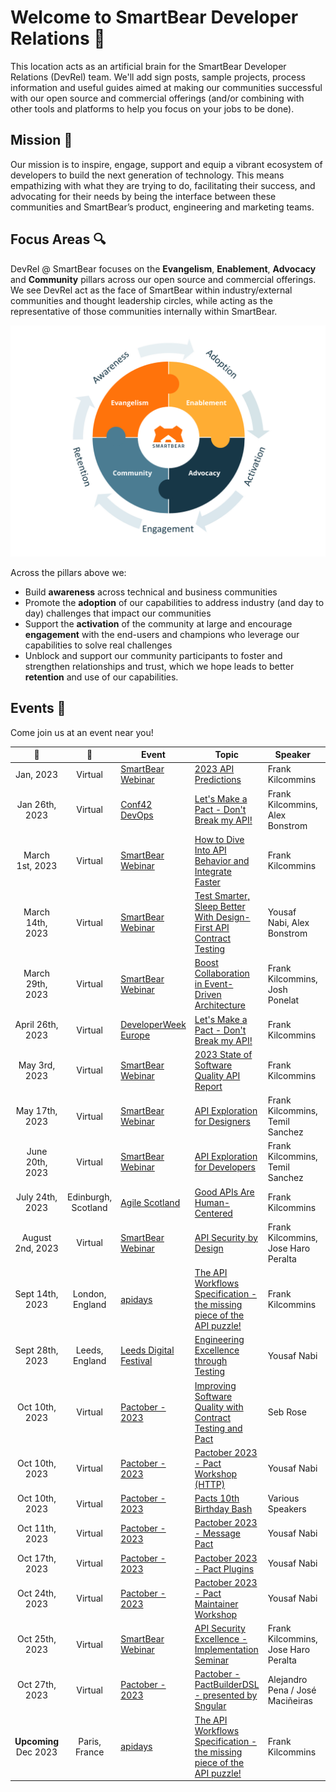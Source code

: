 # Welcome to SmartBear Developer Relations :wave:

This location acts as an artificial brain for the SmartBear Developer Relations (DevRel) team. 
We'll add sign posts, sample projects, process information and useful guides aimed at making our communities successful with our open source and commercial offerings 
(and/or combining with other tools and platforms to help you focus on your jobs to be done).

## Mission :dart:
Our mission is to inspire, engage, support and equip a vibrant ecosystem of developers to build the next generation of technology. 
This means empathizing with what they are trying to do, facilitating their success, and advocating for their needs by being the interface between these communities 
and SmartBear’s product, engineering and marketing teams.

## Focus Areas :mag:
DevRel @ SmartBear focuses on the **Evangelism**, **Enablement**, **Advocacy** and **Community** pillars across our open source and commercial offerings. 
We see DevRel act as the face of SmartBear within industry/external communities and thought leadership circles, 
while acting as the representative of those communities internally within SmartBear.

![SmartBear DevRel Pillars](https://raw.githubusercontent.com/SmartBear-DevRel/.github/5a1f1d3d32105ddd396c370d6b55d5b8e760073d/profile/images/DevRel-with-pillars.png)

Across the pillars above we:
- Build **awareness** across technical and business communities
- Promote the **adoption** of our capabilities to address industry (and day to day) challenges that impact our communities
- Support the **activation** of the community at large and encourage **engagement** with the end-users and champions who leverage our capabilities to solve real challenges
- Unblock and support our community participants to foster and strengthen relationships and trust, which we hope leads to better **retention** and use of our capabilities.

## Events :information_desk_person:

Come join us at an event near you!

:calendar: | :round_pushpin: | Event | Topic | Speaker | Links
:---------:|:-----:|-------|-------|---------| -----
Jan, 2023 | Virtual | [SmartBear Webinar](https://smartbear.com/resources/webinars/) | [2023 API Predictions](https://smartbear.com/resources/webinars/2023-api-predictions-shift-left-standardize-for-su/) | Frank Kilcommins | [Recording](https://smartbear.wistia.com/medias/xeam95nef7)
Jan 26th, 2023 | Virtual | [Conf42 DevOps](https://www.conf42.com/devops2023)| [Let's Make a Pact - Don't Break my API!](https://www.conf42.com/DevOps_2023_Frank_Kilcommins_dont_break_my_api)  | Frank Kilcommins, Alex Bonstrom | [Recording and slides](https://www.conf42.com/DevOps_2023_Frank_Kilcommins_dont_break_my_api) 
March 1st, 2023 | Virtual | [SmartBear Webinar](https://smartbear.com/resources/webinars/) | [How to Dive Into API Behavior and Integrate Faster](https://smartbear.com/resources/webinars/how-to-dive-into-api-behavior/) | Frank Kilcommins | [Recording](https://smartbear.wistia.com/medias/60rxionhos)
March 14th, 2023 | Virtual | [SmartBear Webinar](https://smartbear.com/resources/webinars/) | [Test Smarter, Sleep Better With Design-First API Contract Testing](https://smartbear.com/resources/webinars/test-smarter,-sleep-better-design-first/) | Yousaf Nabi, Alex Bonstrom | [Recording](https://smartbear.wistia.com/medias/u8dgzaemaq)
March 29th, 2023 | Virtual | [SmartBear Webinar](https://smartbear.com/resources/webinars/) | [Boost Collaboration in Event-Driven Architecture](https://smartbear.com/resources/webinars/boost-collaboration-in-event-driven-architectures/) | Frank Kilcommins, Josh Ponelat | [Recording](https://smartbear.wistia.com/medias/hm9xt9qq3y)
April 26th, 2023 | Virtual | [DeveloperWeek Europe](https://www.developerweek.com/europe/?_ga=2.35634466.2078170232.1681306567-281362976.1681306566) | [Let's Make a Pact - Don't Break my API!](https://developerweekeurope2023.sched.com/event/1Jm5A?iframe=no) | Frank Kilcommins | [Free Open Pass](https://bit.ly/3ZItwNy)
May 3rd, 2023 | Virtual | [SmartBear Webinar](https://smartbear.com/resources/webinars/) | [2023 State of Software Quality API Report](https://smartbear.com/resources/webinars/2023-state-of-software-quality-api/) | Frank Kilcommins | [Recording](https://smartbear.wistia.com/medias/dk8zesug1n)
May 17th, 2023 | Virtual | [SmartBear Webinar](https://smartbear.com/resources/webinars/) | [API Exploration for Designers](https://smartbear.com/resources/webinars/api-exploration-for-designers/) | Frank Kilcommins, Temil Sanchez | [Recording](https://www.youtube.com/watch?v=0rAxiC6AuLI)
June 20th, 2023 | Virtual | [SmartBear Webinar](https://smartbear.com/resources/webinars/) | [API Exploration for Developers](https://smartbear.com/resources/webinars/api-exploration-for-developers/) | Frank Kilcommins, Temil Sanchez | 
July 24th, 2023 | Edinburgh, Scotland | [Agile Scotland](https://www.agilealliance.org/agile2023-scotland/) | [Good APIs Are Human-Centered](https://events.agilealliance.org/AAScotland2023/session/1420044/good-apis-are-human-centered) | Frank Kilcommins |
August 2nd, 2023 | Virtual | [SmartBear Webinar](https://smartbear.com/resources/webinars/) | [API Security by Design](https://smartbear.com/resources/webinars/api-security-by-design/) | Frank Kilcommins, Jose Haro Peralta | [Recording](https://www.youtube.com/watch?v=acXpD1tRmCQ) [Slides](https://assets.smartbear.com/transfer/388708a6e1980ed76ed7a194110d44f95c49790b294da03aa5906aea28806ce1)
Sept 14th, 2023 | London, England | [apidays](https://www.apidays.global/london/) | [The API Workflows Specification - the missing piece of the API puzzle!](https://www.openapis.org/events/apidays-london-2023) | Frank Kilcommins | [Slides](https://noti.st/frankkilcommins/FfbA40/the-workflows-specification-the-missing-piece-of-the-api-puzzle)
Sept 28th, 2023 | Leeds, England | [Leeds Digital Festival](https://leedsdigitalfestival.org/) | [Engineering Excellence through Testing](https://www.meetup.com/transcend-tech-leeds/events/295886706) | Yousaf Nabi |
Oct 10th, 2023 | Virtual | [Pactober - 2023](https://pact.io/pactober) | [Improving Software Quality with Contract Testing and Pact](https://www.youtube.com/watch?v=5vAV1lTGJyE) | Seb Rose | [YouTube](https://www.youtube.com/watch?v=5vAV1lTGJyE) |
Oct 10th, 2023 | Virtual | [Pactober - 2023](https://pact.io/pactober) | [Pactober 2023 - Pact Workshop (HTTP)](https://www.youtube.com/watch?v=Gx-R2Cn1HZE) | Yousaf Nabi | [YouTube](https://www.youtube.com/watch?v=Gx-R2Cn1HZE) |
Oct 10th, 2023 | Virtual | [Pactober - 2023](https://pact.io/pactober) | [Pacts 10th Birthday Bash](https://www.youtube.com/watch?v=s1LOP4Ak5SA) | Various Speakers | [YouTube](https://www.youtube.com/watch?v=s1LOP4Ak5SA)
Oct 11th, 2023 | Virtual | [Pactober - 2023](https://pact.io/pactober) | [Pactober 2023 - Message Pact](https://www.youtube.com/watch?v=81N25-4x27E) | Yousaf Nabi | [YouTube](https://www.youtube.com/watch?v=81N25-4x27E) |
Oct 17th, 2023 | Virtual | [Pactober - 2023](https://pact.io/pactober) | [Pactober 2023 - Pact Plugins](https://www.youtube.com/watch?v=0FpzPRSf2VA) | Yousaf Nabi | [YouTube](https://www.youtube.com/watch?v=0FpzPRSf2VA) |
Oct 24th, 2023 | Virtual | [Pactober - 2023](https://pact.io/pactober) | [Pactober 2023 - Pact Maintainer Workshop](https://www.youtube.com/watch?v=QIza-D-f7DI) | Yousaf Nabi | [YouTube](https://www.youtube.com/watch?v=QIza-D-f7DI) | 
Oct 25th, 2023 | Virtual | [SmartBear Webinar](https://smartbear.com/resources/webinars/) | [API Security Excellence - Implementation Seminar](https://smartbear.com/resources/webinars/api-security-excellence/) | Frank Kilcommins, Jose Haro Peralta |
Oct 27th, 2023 | Virtual | [Pactober - 2023](https://pact.io/pactober) | [Pactober - PactBuilderDSL - presented by Sngular](https://www.youtube.com/watch?v=whXaNti7PSg) | Alejandro Pena / José Maciñeiras | [YouTube](https://www.youtube.com/watch?v=whXaNti7PSg) |
**Upcoming** Dec 2023 | Paris, France | [apidays](https://www.apidays.global/paris/) | [The API Workflows Specification - the missing piece of the API puzzle!](https://www.openapis.org/events/apidays-paris-2023) | Frank Kilcommins | 
